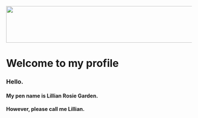 <image src="https://user-images.githubusercontent.com/94832331/160631020-1acf8920-b153-46df-a024-b7998b4fcac5.png" width=1000 height= 100>


# Welcome to my profile

 ### Hello. 

#### My pen name is Lillian Rosie Garden. 
#### However, please call me Lillian.



